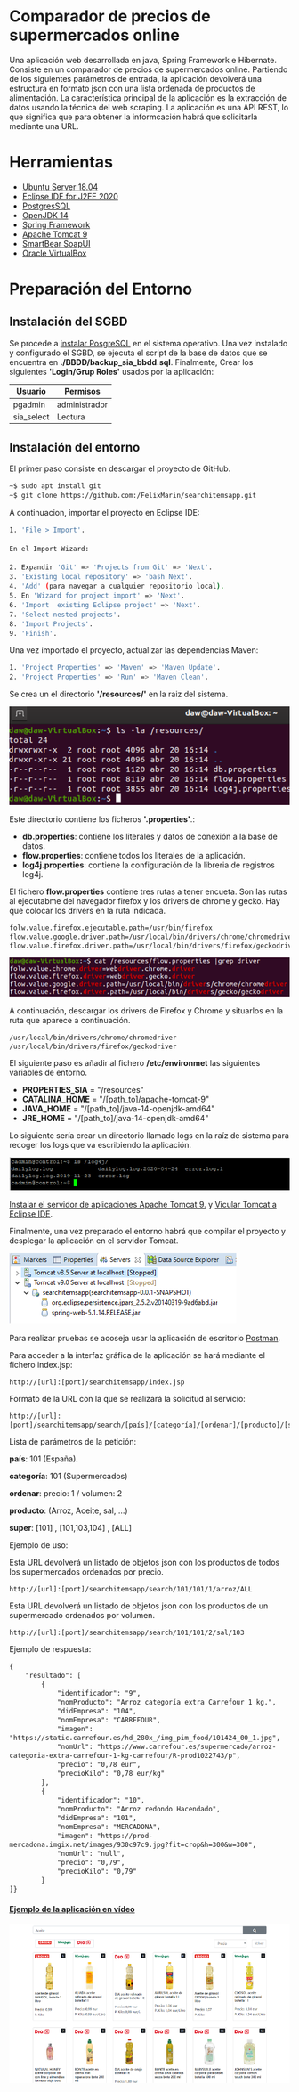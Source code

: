 
# Comparador de precios de supermercados online

Una aplicación web desarrollada en java, Spring Framework e Hibernate. Consiste en un comparador de precios de supermercados online. Partiendo de los siguientes parámetros de entrada, la aplicación devolverá una estructura en formato json con una lista ordenada de productos de alimentación. La característica principal de la aplicación es la extracción de datos usando la técnica del web scraping.
La aplicación es una API REST, lo que significa que para obtener la informcación habrá que solicitarla mediante una URL.

# Herramientas

- [Ubuntu Server 18.04](https://ubuntu.com/download/server)
- [Eclipse IDE for J2EE 2020](https://www.eclipse.org/ide/)
- [PostgresSQL](https://www.postgresql.org/)
- [OpenJDK 14](https://openjdk.java.net/projects/jdk/)
- [Spring Framework](https://spring.io/)
- [Apache Tomcat 9](http://tomcat.apache.org/)
- [SmartBear SoapUI](https://www.soapui.org/)
- [Oracle VirtualBox](https://www.virtualbox.org/)

# Preparación del Entorno

## Instalación del SGBD  

Se procede a [instalar PosgreSQL](https://www.digitalocean.com/community/tutorials/como-instalar-y-utilizar-postgresql-en-ubuntu-18-04-es) en el sistema operativo. Una vez instalado y configurado el SGBD, se ejecuta el script de la base de datos que se encuentra en **./BBDD/backup_sia_bbdd.sql**. Finalmente, Crear los siguientes **'Login/Grup Roles'** usados por la aplicación: 

| Usuario | Permisos |
| --- | --- |
| pgadmin | administrador |
| sia_select | Lectura |

## Instalación del entorno 
El primer paso consiste en descargar el proyecto de GitHub.  

```bash
~$ sudo apt install git 
~$ git clone https://github.com:/FelixMarin/searchitemsapp.git 
```
A continuacion, importar el proyecto en Eclipse IDE:

```bash
1. 'File > Import'.

En el Import Wizard:

2. Expandir 'Git' => 'Projects from Git' => 'Next'.
3. 'Existing local repository' => 'bash Next'.
4. 'Add' (para navegar a cualquier repositorio local).
5. En 'Wizard for project import' => 'Next'. 
6. 'Import  existing Eclipse project' => 'Next'.
7. 'Select nested projects'.
8. 'Import Projects'.
9. 'Finish'.
```

Una vez importado el proyecto, actualizar las dependencias Maven: 

```bash
1. 'Project Properties' => 'Maven' => 'Maven Update'.
2. 'Project Properties' => 'Run' => 'Maven Clean'.
```

Se crea un el directorio **'/resources/'** en la raiz del sistema. 

![Drivers en './resources/'](https://github.com/FelixMarin/searchitemsapp/blob/v0.7.0/docimg/000007.png)

Este directorio contiene los ficheros **'.properties'**.:

- **db.properties**: contiene los literales y datos de conexión a la base de datos.
- **flow.properties**: contiene todos los literales de la aplicación.
- **log4j.properties**: contiene la configuración de la libreria de registros log4j.

El fichero **flow.properties** contiene tres rutas a tener encueta. Son las rutas al ejecutabme del navegador firefox y los drivers de chrome y gecko. Hay que colocar los drivers en la ruta indicada.

```console
folw.value.firefox.ejecutable.path=/usr/bin/firefox
flow.value.google.driver.path=/usr/local/bin/drivers/chrome/chromedriver 
flow.value.firefox.driver.path=/usr/local/bin/drivers/firefox/geckodriver
```

![Drivers en './resources/flow.properties'](https://github.com/FelixMarin/searchitemsapp/blob/v0.7.0/docimg/000008.png)

A continuación, descargar los drivers de Firefox y Chrome y situarlos en la ruta que aparece a continuación. 

```console
/usr/local/bin/drivers/chrome/chromedriver 
/usr/local/bin/drivers/firefox/geckodriver 
```

El siguiente paso es añadir al fichero **/etc/environmet** las siguientes variables de entorno.  

- **PROPERTIES_SIA** = "/resources" 
- **CATALINA_HOME** = "/[path_to]/apache-tomcat-9" 
- **JAVA_HOME** = "/[path_to]/java-14-openjdk-amd64" 
- **JRE_HOME** = "/[path_to]/java-14-openjdk-amd64" 

Lo siguiente sería crear un directorio llamado logs en la raíz de sistema para recoger los logs que va escribiendo la aplicación.  

![Directorio '/log4j/'](https://github.com/FelixMarin/searchitemsapp/blob/v0.7.0/docimg/000009.png)

[Instalar el servidor de aplicaciones Apache Tomcat 9.](https://tecnstuff.net/how-to-install-tomcat-9-on-ubuntu-18-04/) y [Vicular Tomcat a Eclipse IDE](https://www.codejava.net/servers/tomcat/how-to-add-tomcat-server-in-eclipse-ide). 
 
Finalmente, una vez preparado el entorno habrá que compilar el proyecto y desplegar la aplicación en el servidor Tomcat.

![Instalación Apache Tomcat](https://github.com/FelixMarin/searchitemsapp/blob/v0.7.0/docimg/tomcat.png)

Para realizar pruebas se acoseja usar la aplicación de escritorio [Postman](https://www.postman.com/downloads/). 

Para acceder a la interfaz gráfica de la aplicación se hará mediante el fichero index.jsp:

```console
http://[url]:[port]/searchitemsapp/index.jsp
```

Formato de la URL con la que se realizará la solicitud al servicio:

```console
http://[url]:[port]/searchitemsapp/search/[país]/[categoría]/[ordenar]/[producto]/[super]
```

Lista de parámetros de la petición:

__país__: 101 (España).

__categoría__: 101 (Supermercados)

__ordenar__: precio: 1 / volumen: 2

__producto__: (Arroz, Aceite, sal, ...)

__super__: [101] , [101,103,104] , [ALL]
 

Ejemplo de uso:

Esta URL devolverá un listado de objetos json con los productos de todos los supermercados ordenados por precio. 

```console
http://[url]:[port]/searchitemsapp/search/101/101/1/arroz/ALL
```

Esta URL devolverá un listado de objetos json con los productos de un supermercado ordenados por volumen.

```console
http://[url]:[port]/searchitemsapp/search/101/101/2/sal/103
```

Ejemplo de respuesta:

```console
{
    "resultado": [
        {
            "identificador": "9",
            "nomProducto": "Arroz categoría extra Carrefour 1 kg.",
            "didEmpresa": "104",
            "nomEmpresa": "CARREFOUR",
            "imagen": "https://static.carrefour.es/hd_280x_/img_pim_food/101424_00_1.jpg",
            "nomUrl": "https://www.carrefour.es/supermercado/arroz-categoria-extra-carrefour-1-kg-carrefour/R-prod1022743/p",
            "precio": "0,78 eur",
            "precioKilo": "0,78 eur/kg"
        },
        {
            "identificador": "10",
            "nomProducto": "Arroz redondo Hacendado",
            "didEmpresa": "101",
            "nomEmpresa": "MERCADONA",
            "imagen": "https://prod-mercadona.imgix.net/images/930c97c9.jpg?fit=crop&h=300&w=300",
            "nomUrl": "null",
            "precio": "0,79",
            "precioKilo": "0,79"
        }
]}
```

#### [Ejemplo de la aplicación en vídeo](https://youtu.be/K_4Wp0Poh2Q)

[![Ejemplo de la aplicación en vídeo](https://github.com/FelixMarin/searchitemsapp/blob/v0.7.0/docimg/portada-video-0.png)](https://youtu.be/K_4Wp0Poh2Q)
 


